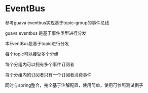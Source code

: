 # EventBus
参考guava eventbus实现基于topic-group的事件总线

guava eventbus 是基于事件类型进行分发

本EventBus是基于topic进行分发

每个topic可以接受多个分组

每个分组内可以拥有多个事件订阅者

每个分组内的订阅者只有一个订阅者消费事件

同时与spring整合，完全基于注解配置，使用简单，使用可参照测试例子
